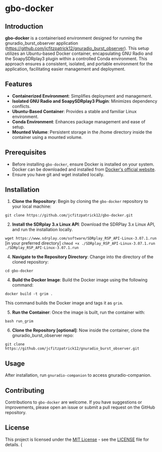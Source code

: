 # gbo-docker

## Introduction
**gbo-docker** is a containerised environment designed for running the gnuradio_burst_observer application (https://github.com/jcfitzpatrick12/gnuradio_burst_observer). This setup utilizes an Ubuntu-based Docker container, encapsulating GNU Radio and the SoapySDRplay3 plugin within a controlled Conda environment. This approach ensures a consistent, isolated, and portable environment for the application, facilitating easier management and deployment. 

## Features
- **Containerized Environment**: Simplifies deployment and management.
- **Isolated GNU Radio and SoapySDRplay3 Plugin**: Minimizes dependency conflicts.
- **Ubuntu-Based Container**: Provides a stable and familiar Linux environment.
- **Conda Environment**: Enhances package management and ease of setup.
- **Mounted Volume**: Persistent storage in the /home directory inside the container using a mounted volume.

## Prerequisites
- Before installing `gbo-docker`, ensure Docker is installed on your system. Docker can be downloaded and installed from [Docker's official website](https://docs.docker.com/get-docker/).
- Ensure you have git and wget installed locally.

## Installation

1. **Clone the Repository**:
Begin by cloning the `gbo-docker` repository to your local machine:
   
``` git clone https://github.com/jcfitzpatrick12/gbo-docker.git ```

2. **Install the SDRplay 3.x Linux API**:
Download the SDRPlay 3.x Linux API, and run the installation locally.

```wget https://www.sdrplay.com/software/SDRplay_RSP_API-Linux-3.07.1.run``` [in your preferred directory]
```chmod +x ./SDRplay_RSP_API-Linux-3.07.1.run```
```./SDRplay_RSP_API-Linux-3.07.1.run```

4. **Navigate to the Repository Directory**:
Change into the directory of the cloned repository:

``` cd gbo-docker ```

4. **Build the Docker Image**:
Build the Docker image using the following command:

``` docker build -t grim . ```

This command builds the Docker image and tags it as `grim`.

5. **Run the Container**:
Once the image is built, run the container with:

``` bash run_grim ```

6. **Clone the Repository [optional]**:
Now inside the container, clone the gnuradio_burst_observer repo:

```git clone https://github.com/jcfitzpatrick12/gnuradio_burst_observer.git```


## Usage
After installation, run ```gnuradio-companion``` to access gnuradio-companion. 

## Contributing
Contributions to `gbo-docker` are welcome. If you have suggestions or improvements, please open an issue or submit a pull request on the GitHub repository.

## License
This project is licensed under the [MIT License](https://opensource.org/licenses/MIT) - see the [LICENSE](LICENSE) file for details.
(
